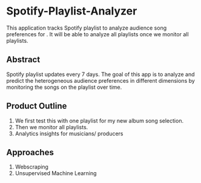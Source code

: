 # Spotify-Playlist-Analyzer
This application tracks Spotify playlist to analyze audience song preferences for . It will be able to analyze all playlists once we monitor all playlists.

## Abstract
Spotify playlist updates every 7 days. The goal of this app is to analyze and predict the heterogeneous audience preferences in different dimensions by monitoring the songs on the playlist over time.

## Product Outline
1. We first test this with one playlist for my new album song selection. 
2. Then we monitor all playlists.
3. Analytics insights for musicians/ producers

## Approaches
1. Webscraping
2. Unsupervised Machine Learning
